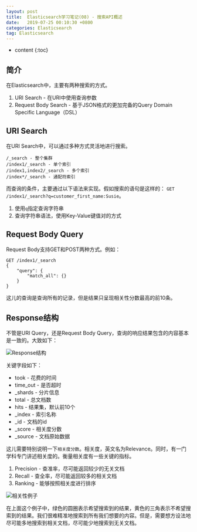 ```yaml
---
layout: post
title:  Elasticsearch学习笔记(08) - 搜索API概述
date:   2019-07-25 00:10:30 +0800
categories: Elasticsearch
tag: Elasticsearch
---
```


* content
{:toc}

## 简介

在Elasticsearch中，主要有两种搜索的方式。

1. URI Search - 在URI中使用查询参数
2. Request Body Search - 基于JSON格式的更加完备的Query Domain Specific Language（DSL）

## URI Search

在URI Search中，可以通过多种方式灵活地进行搜索。

```
/_search - 整个集群
/index1/_search - 单个索引
/index1,index2/_search - 多个索引
/index*/_search - 通配符索引
```

而查询的条件，主要通过以下语法来实现。假如搜索的语句是这样的：
`GET /index1/_search?q=customer_first_name:Susie`。

1. 使用`q`指定查询字符串
2. 查询字符串语法，使用Key-Value键值对的方式

## Request Body Query

Request Body支持GET和POST两种方式。例如：

```
GET /index1/_search
{
    "query": {
        "match_all": {}
    }
}
```

这儿的查询是查询所有的记录，但是结果只呈现相关性分数最高的前10条。

## Response结构

不管是URI Query，还是Request Body Query，查询的响应结果包含的内容基本是一致的。大致如下：

![Response结构](https://upload-images.jianshu.io/upload_images/845143-bcdb0fb9aa2b668a.png)

关键字段如下：

+ took - 花费的时间
+ time_out - 是否超时
+ _shards - 分片信息
+ total - 总文档数
+ hits - 结果集，默认前10个
+ _index - 索引名称
+ _id - 文档的id
+ _score - 相关度分数
+ _source - 文档原始数据

这儿需要特别说明一下`相关度分数`。相关度，英文名为Relevance。同时，有一门学科专门讲述相关度的。衡量相关度有一些关键的指标。

1. Precision - 查准率，尽可能返回较少的无关文档
2. Recall - 查全率，尽可能返回较多的相关文档
3. Ranking - 能够按照相关度进行排序

![相关性例子](https://upload-images.jianshu.io/upload_images/845143-acde78146f4c2d5d.png)

在上面这个例子中，绿色的圆圈表示希望搜索到的结果，黄色的三角表示不希望搜索到的结果。我们很难精准地搜索到所有我们想要的内容。但是，需要想方设法地尽可能多地搜索到相关文档，尽可能少地搜索到无关文档。
